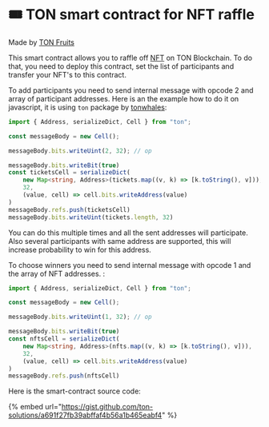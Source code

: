 # 🎟 TON smart contract for NFT raffle

Made by [TON Fruits](https://t.me/tonfruits\_news)

This smart contract allows you to raffle off [NFT](https://github.com/ton-blockchain/TIPs/issues/62) on TON Blockchain. To do that, you need to deploy this contract, set the list of participants and transfer your NFT's to this contract.

To add participants you need to send internal message with opcode 2 and array of participant addresses. Here is an the example how to do it on javascript, it is using `ton` package by [tonwhales](https://tonwhales.com):

```typescript
import { Address, serializeDict, Cell } from "ton";

const messageBody = new Cell();

messageBody.bits.writeUint(2, 32); // op

messageBody.bits.writeBit(true)
const ticketsCell = serializeDict(
    new Map<string, Address>(tickets.map((v, k) => [k.toString(), v])),
    32,
    (value, cell) => cell.bits.writeAddress(value)
)
messageBody.refs.push(ticketsCell)
messageBody.bits.writeUint(tickets.length, 32)
```

You can do this multiple times and all the sent addresses will participate. Also several participants with same address are supported, this will increase probability to win for this address.

To choose winners you need to send internal message with opcode 1 and the array of NFT addresses. :

```typescript
import { Address, serializeDict, Cell } from "ton";

const messageBody = new Cell();

messageBody.bits.writeUint(1, 32); // op

messageBody.bits.writeBit(true)
const nftsCell = serializeDict(
    new Map<string, Address>(nfts.map((v, k) => [k.toString(), v])),
    32,
    (value, cell) => cell.bits.writeAddress(value)
)
messageBody.refs.push(nftsCell)
```

Here is the smart-contract source code:

{% embed url="https://gist.github.com/ton-solutions/a691f27fb39abffaf4b56a1b465eabf4" %}
